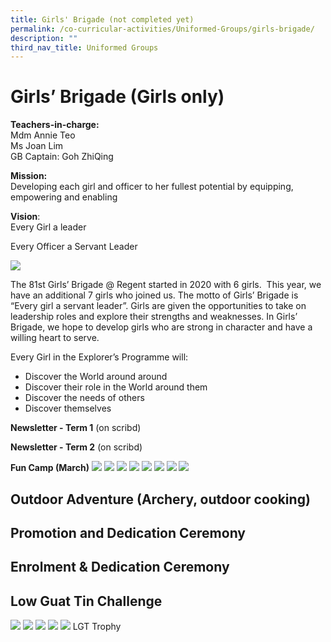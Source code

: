 ```yaml
---
title: Girls' Brigade (not completed yet)
permalink: /co-curricular-activities/Uniformed-Groups/girls-brigade/
description: ""
third_nav_title: Uniformed Groups
---
```

Girls’ Brigade (Girls only)
===========================

**Teachers-in-charge:**  
Mdm Annie Teo  
Ms Joan Lim  
GB Captain: Goh ZhiQing

**Mission:**  
Developing each girl and officer to her fullest potential by equipping, empowering and enabling

**Vision**:  
Every Girl a leader

Every Officer a Servant Leader

![](/images/Girls-Brigade-Fun-1024x683.jpg)

The 81st Girls’ Brigade @ Regent started in 2020 with 6 girls.  This year, we have an additional 7 girls who joined us. The motto of Girls’ Brigade is “Every girl a servant leader”. Girls are given the opportunities to take on leadership roles and explore their strengths and weaknesses. In Girls’ Brigade, we hope to develop girls who are strong in character and have a willing heart to serve.

Every Girl in the Explorer’s Programme will:

*   Discover the World around around
*   Discover their role in the World around them
*   Discover the needs of others
*   Discover themselves

**Newsletter - Term 1**
(on scribd)

**Newsletter - Term 2**
(on scribd)

**Fun Camp (March)**
![](/images/GB%201.jpg)
![](/images/GB%202.jpg)
![](/images/GB%203.jpg)
![](/images/GB%204.jpg)
![](/images/GB%205.jpg)
![](/images/GB%206.jpg)
![](/images/GB%207.jpg)
![](/images/IMG-20210227-WA0001-768x1024.jpg)

**Outdoor Adventure (Archery, outdoor cooking)**
------------------------------------------------

Promotion and Dedication Ceremony
---------------------------------

Enrolment & Dedication Ceremony
-------------------------------

Low Guat Tin Challenge
----------------------

![](/images/WhatsApp-Image-2021-11-16.jpeg)
![](/images/WhatsApp-Image-2021-11-16-2.jpeg)
![](/images/WhatsApp-Image-2021-11-16-3.jpeg)
![](/images/WhatsApp-Image-2021-11-16-4.jpeg)
![](/images/LGT-Trophy.png)
LGT Trophy